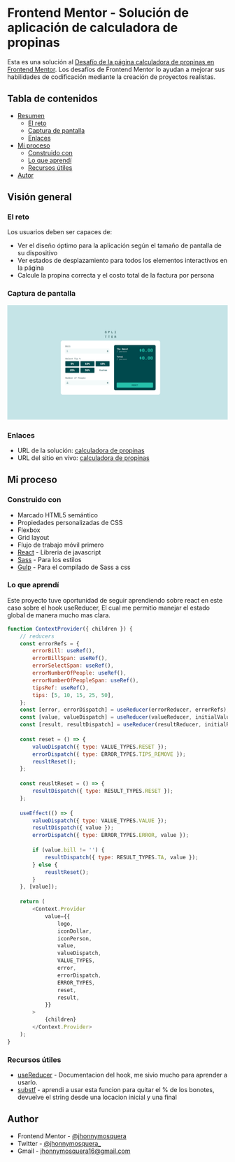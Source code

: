 # Frontend Mentor - Solución de aplicación de calculadora de propinas

Esta es una solución al [Desafío de la página calculadora de propinas en Frontend Mentor](https://www.frontendmentor.io/challenges/tip-calculator-app-ugJNGbJUX). Los desafíos de Frontend Mentor lo ayudan a mejorar sus habilidades de codificación mediante la creación de proyectos realistas.

## Tabla de contenidos

- [Resumen](#resumen)
  - [El reto](#el-reto)
  - [Captura de pantalla](#captura-de-pantalla)
  - [Enlaces](#enlaces)
- [Mi proceso](#mi-proceso)
  - [Construido con](#construido-con)
  - [Lo que aprendí](#lo-que-aprendí)
  - [Recursos útiles](#recursos-útiles)
- [Autor](#autor)

## Visión general

### El reto

Los usuarios deben ser capaces de:

- Ver el diseño óptimo para la aplicación según el tamaño de pantalla de su dispositivo
- Ver estados de desplazamiento para todos los elementos interactivos en la página
- Calcule la propina correcta y el costo total de la factura por persona

### Captura de pantalla

![](./Captura.PNG)

### Enlaces

- URL de la solución: [calculadora de propinas](https://tip-calculator-jjmm.netlify.app/)
- URL del sitio en vivo: [calculadora de propinas](https://tip-calculator-jjmm.netlify.app/)

## Mi proceso

### Construido con

- Marcado HTML5 semántico
- Propiedades personalizadas de CSS
- Flexbox
- Grid layout
- Flujo de trabajo móvil primero
- [React](https://reactjs.org/) - Libreria de javascript
- [Sass](https://sass-lang.com/) - Para los estilos
- [Gulp](https://gulpjs.com/) - Para el compilado de Sass a css

### Lo que aprendí

Este proyecto tuve oportunidad de seguir aprendiendo sobre react en este caso sobre el hook useReducer, El cual me permitio manejar el estado global de manera mucho mas clara.

```javascript
function ContextProvider({ children }) {
	// reducers
	const errorRefs = {
		errorBill: useRef(),
		errorBillSpan: useRef(),
		errorSelectSpan: useRef(),
		errorNumberOfPeople: useRef(),
		errorNumberOfPeopleSpan: useRef(),
		tipsRef: useRef(),
		tips: [5, 10, 15, 25, 50],
	};
	const [error, errorDispatch] = useReducer(errorReducer, errorRefs);
	const [value, valueDispatch] = useReducer(valueReducer, initialValues);
	const [result, resultDispatch] = useReducer(resultReducer, initialResult);

	const reset = () => {
		valueDispatch({ type: VALUE_TYPES.RESET });
		errorDispatch({ type: ERROR_TYPES.TIPS_REMOVE });
		reusltReset();
	};

	const reusltReset = () => {
		resultDispatch({ type: RESULT_TYPES.RESET });
	};

	useEffect(() => {
		valueDispatch({ type: VALUE_TYPES.VALUE });
		resultDispatch({ value });
		errorDispatch({ type: ERROR_TYPES.ERROR, value });

		if (value.bill != '') {
			resultDispatch({ type: RESULT_TYPES.TA, value });
		} else {
			reusltReset();
		}
	}, [value]);

	return (
		<Context.Provider
			value={{
				logo,
				iconDollar,
				iconPerson,
				value,
				valueDispatch,
				VALUE_TYPES,
				error,
				errorDispatch,
				ERROR_TYPES,
				reset,
				result,
			}}
		>
			{children}
		</Context.Provider>
	);
}
```

### Recursos útiles

- [useReducer](https://es.reactjs.org/docs/hooks-reference.html#usereducer/) - Documentacion del hook, me sivio mucho para aprender a usarlo.
- [substf](https://developer.mozilla.org/es/docs/Web/JavaScript/Reference/Global_Objects/String/substr) - aprendi a usar esta funcion para quitar el % de los bonotes, devuelve el string desde una locacion inicial y una final

## Author

- Frontend Mentor - [@jhonnymosquera](https://www.frontendmentor.io/profile/jhonnymosquera)
- Twitter - [@jhonnymosquera_](https://twitter.com/jhonnymosquera_)
- Gmail - [jhonnymosquera16@gmail.com](https://www.gmail.com)
